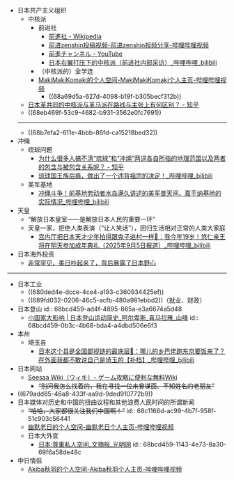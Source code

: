 - 日本共产主义组织
	- 中核派
		- 前进社
			- [前進社 - Wikipedia](https://ja.wikipedia.org/wiki/%E5%89%8D%E9%80%B2%E7%A4%BE)
			- [前进zenshin投稿视频-前进zenshin视频分享-哔哩哔哩视频](https://space.bilibili.com/3546709799996176/upload/video)
			- [前進チャンネル - YouTube](https://www.youtube.com/@%E5%89%8D%E9%80%B2%E3%83%81%E3%83%A3%E3%83%B3%E3%83%8D%E3%83%AB/featured)
			- [日本右翼打压下的中核派（前进社内部采访）_哔哩哔哩_bilibili](https://www.bilibili.com/video/BV1me411D7Nh/)
		- （中核派的）全学连
		- [MakiMakiKomaki的个人空间-MakiMakiKomaki个人主页-哔哩哔哩视频](https://space.bilibili.com/640706)
			- ((68a69d5a-627d-4098-b19f-b305becf312b))
	- [日本革共同的中核派与革马派在路线与主张上有何区别？ - 知乎](https://www.zhihu.com/question/63197100)
	- ((68eb469f-53c9-4682-b931-3562e0fc7691))
	- ---
	- ((68b7efa2-611e-4bbb-86fd-ca15218bed32))
- 冲绳
	- 琉球问题
		- [为什么很多人搞不清“琉球”和“冲绳”两词各自所指的地理范围以及两者的包含与被包含关系呢？ - 知乎](https://www.zhihu.com/question/9696095851)
		- [琉球国王族后裔，做出了一个违背祖宗的决定！_哔哩哔哩_bilibili](https://www.bilibili.com/video/BV11MbHztEL9/)
	- 美军基地
		- [冲绳斗争！前基地劳动者水岛满久讲述的美军普天间、嘉手纳基地的实际情况_哔哩哔哩_bilibili](https://www.bilibili.com/video/BV1WW7YzoEgM/)
- 天皇
	- “解放日本皇室——是解放日本人民的重要一环”
	- 天皇一家，拒绝人类表演（“让人笑话”），回归生活相对正常的人类大家庭
		- [宫内厅把日本天才少年拍得跟鬼子进村一样🤣：我今年19岁！悠仁亲王将在明天参加成年典礼（2025年9月5日报道）_哔哩哔哩_bilibili](https://www.bilibili.com/video/BV1o4abzuExF/)
- 日本海外投资
	- [非常罕见，美日吵起来了，背后暴露了日本野心](https://mp.weixin.qq.com/s/vGcTXy4hh5tEl-nuQw8YDA)
- ---
- 日本工业
	- ((680ded4e-dcce-4ce4-a193-c360934425ef))
	- ((689fd032-0206-46c5-acfb-480a981ebbd2))（就业、财政）
- 日本登山
  id:: 68bcd459-ad4f-4895-865a-e3a6674a5d48
	- [小国家大影响 | 日本登山运动简史_阿尔卑斯_喜马拉雅_山峰](https://www.sohu.com/a/592494805_100281233)
	  id:: 68bcd459-0b3c-4b68-bda4-a4dbd506e6f3
- 本州
	- 埼玉县
		- [日本这个县是全国鄙视链的最底层🤣：哪儿的乡巴佬跑东京要饭来了？在外面我都不敢说自己是埼玉的【补档】_哔哩哔哩_bilibili](https://www.bilibili.com/video/BV1q1KdzDEsP/)
- 日本网站
	- [Seesaa Wiki（ウィキ）- ゲーム攻略に便利な無料Wiki](https://wiki.seesaa.jp/)
		- ~~“别问我怎么找着的，我在寻找一位未曾谋面、不知姓名的老朋友”~~
- ((679add85-46a8-433f-aa9d-9ded910772b9))
- 日本媒体对历史和中国的扭曲议程和其他浪费人民时间的所谓新闻
	- ~~“哈哈，大家都很关注我们中国啊！”~~
	  id:: 68c1166d-ac99-4b7f-958f-51c903c56441
	- [幽默老日的个人空间-幽默老日个人主页-哔哩哔哩视频](https://space.bilibili.com/3546848910379375)
	- 日本大外宣
		- [日本:尊重私人空间_文摘报_光明网](https://www.gmw.cn/01wzb/2009-05/17/content_922182.htm)
		  id:: 68bcd459-1143-4e73-8a30-69f6a58de48c
- 中日情侣
	- [Akiba秋羽的个人空间-Akiba秋羽个人主页-哔哩哔哩视频](https://space.bilibili.com/3546963077236971)